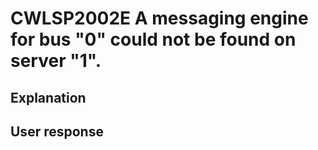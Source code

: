 # CWLSP2002E A messaging engine for bus "0" could not be found on server "1".

## Explanation

## User response